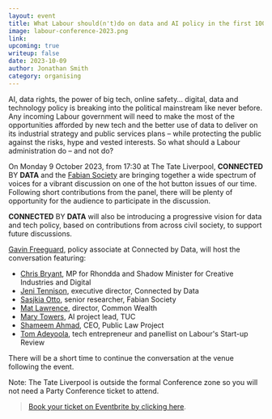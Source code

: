```yaml
---
layout: event
title: What Labour should(n't)do on data and AI policy in the first 100 days 
image: labour-conference-2023.png
link: 
upcoming: true
writeup: false
date: 2023-10-09
author: Jonathan Smith
category: organising
---
```

AI, data rights, the power of big tech, online safety… digital, data and technology policy is breaking into the political mainstream like never before. Any incoming Labour government will need to make the most of the opportunities afforded by new tech and the better use of data to deliver on its industrial strategy and public services plans – while protecting the public against the risks, hype and vested interests. So what should a Labour administration do – and not do?

<!--more-->

On Monday 9 October 2023, from 17:30 at The Tate Liverpool, **CONNECTED** BY **DATA** and the [Fabian Society](https://fabians.org.uk/) are bringing together a wide spectrum of voices for a vibrant discussion on one of the hot button issues of our time. Following short contributions from the panel, there will be plenty of opportunity for the audience to participate in the discussion.

**CONNECTED** BY **DATA** will also be introducing a progressive vision for data and tech policy, based on contributions from across civil society, to support future discussions.

[Gavin Freeguard](https://connectedbydata.org/people/gavin-freeguard), policy associate at Connected by Data, will host the conversation featuring:

* [Chris Bryant](https://members.parliament.uk/member/1446/contact), MP for Rhondda and Shadow Minister for Creative Industries and Digital
* [Jeni Tennison](https://connectedbydata.org/people/jeni-tennison), executive director, Connected by Data
* [Sasjkia Otto](https://www.linkedin.com/in/sasjkia/), senior researcher, Fabian Society
* [Mat Lawrence](https://www.linkedin.com/in/mathew-lawrence-0391b134/), director, Common Wealth
* [Mary Towers](https://www.linkedin.com/in/marytowerstuc/), AI project lead, TUC
* [Shameem Ahmad](https://publiclawproject.org.uk/latest/shameem-ahmad-to-join-plp-as-new-ceo-in-2023/), CEO, Public Law Project
* [Tom Adeyoola](https://www.linkedin.com/in/tomadeyoola/), tech entrepreneur and panellist on Labour's Start-up Review

There will be a short time to continue the conversation at the venue following the event.

Note: The Tate Liverpool is outside the formal Conference zone so you will not need a Party Conference ticket to attend.

> [Book your ticket on Eventbrite by clicking here](https://www.eventbrite.com/e/what-labour-shouldntdo-on-data-and-ai-policy-in-the-first-100-days-tickets-705164113847?aff=oddtdtcreator).